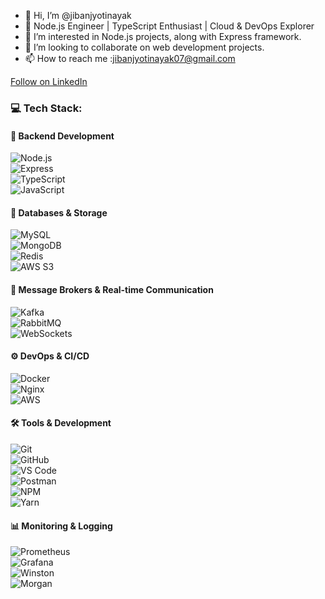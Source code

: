 - 👋 Hi, I’m @jibanjyotinayak
- 🚀 Node.js Engineer | TypeScript Enthusiast | Cloud & DevOps Explorer 
- 👀 I’m interested in Node.js projects, along with Express framework.
- 💞️ I’m looking to collaborate on web development projects.
- 📫 How to reach me :jibanjyotinayak07@gmail.com

     
<a class="libutton" href="https://www.linkedin.com/comm/mynetwork/discovery-see-all?usecase=PEOPLE_FOLLOWS&followMember=jiban-jyoti-nayak-868610112" target="_blank">Follow on LinkedIn</a>
### 💻 Tech Stack:
#### 🚀 Backend Development
![Node.js](https://img.shields.io/badge/Node.js-339933?style=for-the-badge&logo=nodedotjs&logoColor=white)  
![Express](https://img.shields.io/badge/Express.js-000000?style=for-the-badge&logo=express&logoColor=white)  
![TypeScript](https://img.shields.io/badge/TypeScript-007ACC?style=for-the-badge&logo=typescript&logoColor=white)  
![JavaScript](https://img.shields.io/badge/JavaScript-F7DF1E?style=for-the-badge&logo=javascript&logoColor=black)  

#### 💾 Databases & Storage
![MySQL](https://img.shields.io/badge/MySQL-4479A1?style=for-the-badge&logo=mysql&logoColor=white)  
![MongoDB](https://img.shields.io/badge/MongoDB-47A248?style=for-the-badge&logo=mongodb&logoColor=white)  
![Redis](https://img.shields.io/badge/Redis-DC382D?style=for-the-badge&logo=redis&logoColor=white)  
![AWS S3](https://img.shields.io/badge/AWS%20S3-569A31?style=for-the-badge&logo=amazons3&logoColor=white)  

#### 📡 Message Brokers & Real-time Communication
![Kafka](https://img.shields.io/badge/Kafka-231F20?style=for-the-badge&logo=apachekafka&logoColor=white)  
![RabbitMQ](https://img.shields.io/badge/RabbitMQ-FF6600?style=for-the-badge&logo=rabbitmq&logoColor=white)  
![WebSockets](https://img.shields.io/badge/WebSockets-007ACC?style=for-the-badge&logo=websocket&logoColor=white)  

#### ⚙️ DevOps & CI/CD
![Docker](https://img.shields.io/badge/Docker-2496ED?style=for-the-badge&logo=docker&logoColor=white)  
![Nginx](https://img.shields.io/badge/Nginx-009639?style=for-the-badge&logo=nginx&logoColor=white)  
![AWS](https://img.shields.io/badge/AWS-FF9900?style=for-the-badge&logo=amazonaws&logoColor=white)  

#### 🛠️ Tools & Development
![Git](https://img.shields.io/badge/Git-F05032?style=for-the-badge&logo=git&logoColor=white)  
![GitHub](https://img.shields.io/badge/GitHub-181717?style=for-the-badge&logo=github&logoColor=white)  
![VS Code](https://img.shields.io/badge/VS%20Code-007ACC?style=for-the-badge&logo=visualstudiocode&logoColor=white)  
![Postman](https://img.shields.io/badge/Postman-FF6C37?style=for-the-badge&logo=postman&logoColor=white)  
![NPM](https://img.shields.io/badge/NPM-CB3837?style=for-the-badge&logo=npm&logoColor=white)  
![Yarn](https://img.shields.io/badge/Yarn-2C8EBB?style=for-the-badge&logo=yarn&logoColor=white)  

#### 📊 Monitoring & Logging
![Prometheus](https://img.shields.io/badge/Prometheus-E6522C?style=for-the-badge&logo=prometheus&logoColor=white)  
![Grafana](https://img.shields.io/badge/Grafana-F46800?style=for-the-badge&logo=grafana&logoColor=white)  
![Winston](https://img.shields.io/badge/Winston-000000?style=for-the-badge&logo=winston&logoColor=white)  
![Morgan](https://img.shields.io/badge/Morgan-003366?style=for-the-badge&logo=morgan&logoColor=white)  




<!---
jibanjyotinayak/jibanjyotinayak is a ✨ special ✨ repository because its `README.md` (this file) appears on your GitHub profile.
You can click the Preview link to take a look at your changes.
--->
